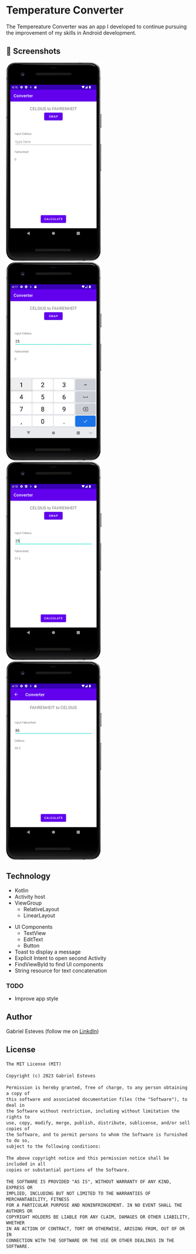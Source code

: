 # Temperature Converter

The Tempereature Converter was an app I developed to continue pursuing the improvement of my skills in Android development.

## :camera_flash: Screenshots
<!-- You can add more screenshots here if you like -->
<img src="/1.png" width="260">&emsp;<img src="/2.png" width="260">&emsp;<img src="/3.png" width="260">&emsp;<img src="/4.png" width="260">

## Technology
* Kotlin
* Activity host
* ViewGroup
    * RelativeLayout
    * LinearLayout
- UI Components
    - TextView
    - EditText
    - Button
- Toast to display a message
- Explicit Intent to open second Activity
- FindViewById to find UI components
- String resource for text concatenation

### TODO
- Improve app style

## Author
Gabriel Esteves (follow me on [LinkdIn](https://www.linkedin.com/in/estevesgabriel/))

## License
```
The MIT License (MIT)

Copyright (c) 2023 Gabriel Esteves

Permission is hereby granted, free of charge, to any person obtaining a copy of
this software and associated documentation files (the "Software"), to deal in
the Software without restriction, including without limitation the rights to
use, copy, modify, merge, publish, distribute, sublicense, and/or sell copies of
the Software, and to permit persons to whom the Software is furnished to do so,
subject to the following conditions:

The above copyright notice and this permission notice shall be included in all
copies or substantial portions of the Software.

THE SOFTWARE IS PROVIDED "AS IS", WITHOUT WARRANTY OF ANY KIND, EXPRESS OR
IMPLIED, INCLUDING BUT NOT LIMITED TO THE WARRANTIES OF MERCHANTABILITY, FITNESS
FOR A PARTICULAR PURPOSE AND NONINFRINGEMENT. IN NO EVENT SHALL THE AUTHORS OR
COPYRIGHT HOLDERS BE LIABLE FOR ANY CLAIM, DAMAGES OR OTHER LIABILITY, WHETHER
IN AN ACTION OF CONTRACT, TORT OR OTHERWISE, ARISING FROM, OUT OF OR IN
CONNECTION WITH THE SOFTWARE OR THE USE OR OTHER DEALINGS IN THE SOFTWARE.
```
```
